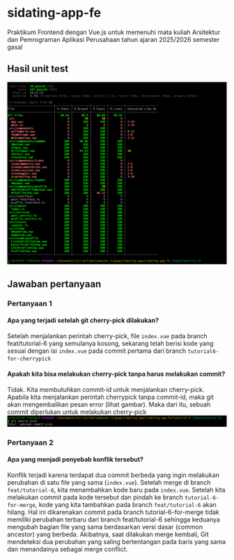 # sidating-app-fe

Praktikum Frontend dengan Vue.js untuk memenuhi mata kuliah Arsitektur dan Pemrograman Aplikasi Perusahaan tahun ajaran 2025/2026 semester gasal

## Hasil unit test
![alt text](image.png)

## Jawaban pertanyaan

### Pertanyaan 1
#### Apa yang terjadi setelah git cherry-pick dilakukan?
Setelah menjalankan perintah cherry-pick, file `index.vue` pada branch feat/tutorial-6 yang semulanya kosong, sekarang telah berisi kode yang sesuai dengan isi `index.vue` pada commit pertama dari branch `tutorial6-for-cherrypick` 

#### Apakah kita bisa melakukan cherry-pick tanpa harus melakukan commit?
Tidak. Kita membutuhkan commit-id untuk menjalankan cherry-pick. Apabila kita menjalankan perintah cherrypick tanpa commit-id, maka git akan mengembalikan pesan error (lihat gambar). Maka dari itu, sebuah commit diperlukan untuk melakukan cherry-pick
![alt text](image-1.png)

### Pertanyaan 2
#### Apa yang menjadi penyebab konflik tersebut?
Konflik terjadi karena terdapat dua commit berbeda yang ingin melakukan perubahan di satu file yang sama (`index.vue`). Setelah merge di branch `feat/tutorial-6`, kita menambahkan kode baru pada `index.vue`. Setelah kita melakukan commit pada kode tersebut dan pindah ke branch `tutorial-6-for-merge`, kode yang kita tambahkan pada branch `feat/tutorial-6` akan hilang. Hal ini dikarenakan commit pada branch tutorial-6-for-merge tidak memiliki perubahan terbaru dari branch feat/tutorial-6 sehingga keduanya mengubah bagian file yang sama berdasarkan versi dasar (common ancestor) yang berbeda. Akibatnya, saat dilakukan merge kembali, Git mendeteksi dua perubahan yang saling bertentangan pada baris yang sama dan menandainya sebagai merge conflict.